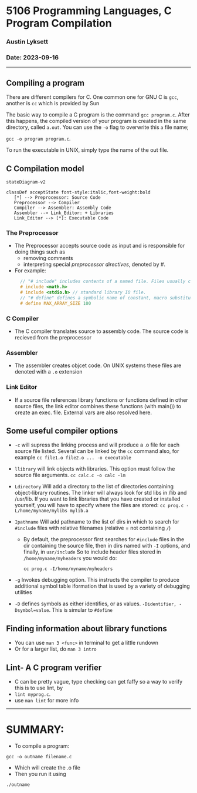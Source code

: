 # 5106 Programming Languages, C Program Compilation
### Austin Lyksett
### Date: 2023-09-16

---

## Compiling a program

There are different compilers for C. One common one for GNU C is `gcc`, another is `cc` which is provided by Sun

The basic way to compile a C program is the command `gcc program.c`. After this happens, the compiled version of your program is created in the same directory, called `a.out`. You can use the `-o` flag to overwrite this `a` file name;

`gcc -o program program.c`. 

To run the executable in UNIX, simply type the name of the out file.

## C Compilation model

```mermaid
stateDiagram-v2

classDef acceptState font-style:italic,font-weight:bold
   [*] --> Preprocessor: Source Code
   Preprocessor --> Compiler
   Compiler --> Assembler: Assembly Code
   Assembler --> Link_Editor: + Libraries
   Link_Editor --> [*]: Executable Code

```


### The Preprocessor
- The Preprocessor accepts source code as input and is responsible for doing things such as
  - removing comments
  - interpreting special *preprocessor directives*, denoted by #.
- For example:
  ```C
    // "# include" includes contents of a named file. Files usually called *header* files, eg:
    # include <math.h>
    # include <stdio.h> // standard library IO file.
    // "# define" defines a symbolic name of constant, macro substitution
    # define MAX_ARRAY_SIZE 100 
  ```

### C Compiler 
- The C compiler translates source to assembly code. The source code is recieved from the preprocessor

### Assembler
- The assembler creates objcet code. On UNIX systems these files are denoted with a `.o` extension

### Link Editor
- If a source file references library functions or functions defined in other source files, the  link editor combines these functions (with main()) to create an exec. file. External vars are also resolved here.


## Some useful compiler options

- `-c` will supress the linking process and will produce a .o file for each source file listed. Several can be linked by the `cc` command also, for example 
  ```cc file1.o file2.o ... -o executable```


- `llibrary` will link objects with libraries. This option must follow the source file arguments.
  ```cc calc.c -o calc -lm```

- `Ldirectory` Will add a directory to the list of directories containing object-library routines. The linker will always look for std libs in /lib and /usr/lib. If you want to link libraries that you have created or installed yourself, you will have to specify where the files are stored:
  ```cc prog.c -L/home/myname/mylibs mylib.a```

- `Ipathname` Will add pathname to the list of dirs in which to search for `#include` files with relative filenames (relative = not containing `/`)
  - By default, the preprocessor first searches for `#include` files in the dir containing the source file, then in dirs named with `-I` options, and finally, in `usr/include` So to include header files stored in `/home/myname/myheaders` you would do:

    ```cc prog.c -I/home/myname/myheaders```

- `-g` Invokes debugging option. This instructs the compiler to produce additional symbol table iformation that is used by a variety of debugging utilities
- `-D` defines symbols as either identifies, or as values. `-Didentifier, -Dsymbol=value`. This is simular to `#define` 

## Finding information about library functions
- You can use `man 3 <func>` in terminal to get a little rundown
- Or for a larger list, do `man 3 intro`

## Lint- A C program verifier

- C can be pretty vague, type checking can get faffy so a way to verify this is to use lint, by
- `lint myprog.c`. 
- use `man lint` for more info
---

# SUMMARY:

- To compile a program:
  
`gcc -o outname filename.c`
  - Which will create the .o file
  - Then you run it using 
  
`./outname`


